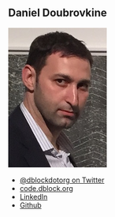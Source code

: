 Daniel Doubrovkine
------------------

![](photos/daniel.jpg)

* [@dblockdotorg on Twitter](https://twitter.com/dblockdotorg)
* [code.dblock.org](http://code.dblock.org)
* [LinkedIn](https://www.linkedin.com/in/dblock)
* [Github](https://github.com/dblock)
